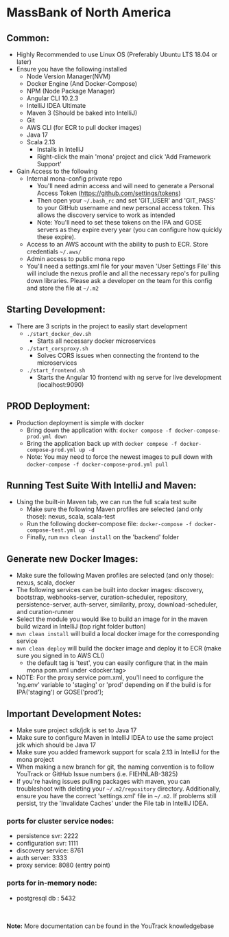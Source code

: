# MassBank of North America

## Common:
- Highly Recommended to use Linux OS (Preferably Ubuntu LTS 18.04 or later)
- Ensure you have the following installed
  - Node Version Manager(NVM)
  - Docker Engine (And Docker-Compose)
  - NPM (Node Package Manager)
  - Angular CLI 10.2.3
  - IntelliJ IDEA Ultimate
  - Maven 3 (Should be baked into IntelliJ)
  - Git
  - AWS CLI (for ECR to pull docker images)
  - Java 17 
  - Scala 2.13
    - Installs in IntelliJ
    - Right-click the main 'mona' project and click 'Add Framework Support'
- Gain Access to the following
  - Internal mona-config private repo
    - You'll need admin access and will need to generate a Personal Access Token (https://github.com/settings/tokens)
    - Then open your `~/.bash_rc` and set 'GIT_USER' and 'GIT_PASS' to your GitHub username and
      new personal access token. This allows the discovery service to work as intended
    - Note: You'll need to set these tokens on the IPA and GOSE servers as they expire every year (you can configure
      how quickly these expire).
  - Access to an AWS account with the ability to push to ECR. Store credentials `~/.aws/`
  - Admin access to public mona repo
  - You'll need a settings.xml file for your maven 'User Settings File' this will include the nexus profile
    and all the necessary repo's for pulling down libraries. Please ask a developer on the team for this config
    and store the file at `~/.m2`


## Starting Development:
- There are 3 scripts in the project to easily start development
  - `./start_docker_dev.sh`
    - Starts all necessary docker microservices
  - `./start_corsproxy.sh`
    - Solves CORS issues when connecting the frontend to the microservices
  - `./start_frontend.sh`
    - Starts the Angular 10 frontend with ng serve for live development (localhost:9090)

## PROD Deployment:
- Production deployment is simple with docker
  - Bring down the application with: `docker compose -f docker-compose-prod.yml down`
  - Bring the application back up with `docker compose -f docker-compose-prod.yml up -d`
  - Note: You may need to force the newest images to pull down with `docker-compose -f docker-compose-prod.yml pull`

## Running Test Suite With IntelliJ and Maven:
- Using the built-in Maven tab, we can run the full scala test suite
  - Make sure the following Maven profiles are selected (and only those): nexus, scala, scala-test
  - Run the following docker-compose file: `docker-compose -f docker-compose-test.yml up -d`
  - Finally, run `mvn clean install` on the 'backend' folder

## Generate new Docker Images:
- Make sure the following Maven profiles are selected (and only those): nexus, scala, docker
- The following services can be built into docker images: discovery, bootstrap, webhooks-server, curation-scheduler,
  repository, persistence-server, auth-server, similarity, proxy, download-scheduler, and curation-runner
- Select the module you would like to build an image for in the maven build wizard in IntelliJ (top right folder button)
- `mvn clean install` will build a local docker image for the corresponding service
- `mvn clean deploy` will build the docker image and deploy it to ECR (make sure you signed in to AWS CLI)
  - the default tag is 'test', you can easily configure that in the main mona pom.xml under <docker.tag>
- NOTE: For the proxy service pom.xml, you'll need to configure the 'ng.env' variable to 'staging' or 'prod' 
  depending on if the build is for IPA('staging') or GOSE('prod');

## Important Development Notes:
- Make sure project sdk/jdk is set to Java 17
- Make sure to configure Maven in IntelliJ IDEA to use the same project jdk which should be Java 17
- Make sure you added framework support for scala 2.13 in IntelliJ for the mona project 
- When making a new branch for git, the naming convention is to follow YouTrack or GitHub Issue numbers (i.e. FIEHNLAB-3825)
- If you're having issues pulling packages with maven, you can troubleshoot with deleting your `~/.m2/repository` directory.
  Additionally, ensure you have the correct 'settings.xml' file in `~/.m2`. If problems still persist, try the 'Invalidate
  Caches' under the File tab in IntelliJ IDEA.


### ports for cluster service nodes:
- persistence svr: 2222
- configuration svr: 1111
- discovery service: 8761
- auth server: 3333
- proxy service: 8080 (entry point)

### ports for in-memory node:
- postgresql db : 5432

<br/><br/>
<b>Note:</b> More documentation can be found in the YouTrack knowledgebase